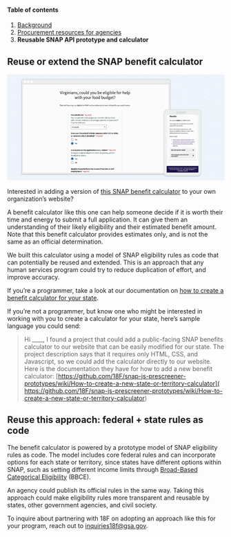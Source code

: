 #### Table of contents

1. [Background](/phase-four/background.md/)
2. [Procurement resources for agencies](/phase-four/procurement-resources.md/)
3. **Reusable SNAP API prototype and calculator**

## Reuse or extend the SNAP benefit calculator

![Demo of a SNAP benefit calculator](/assets/snappreview.gif)

Interested in adding a version of [this SNAP benefit calculator](https://federalist-1c734efa-8e7a-40ed-9b1e-432001a347e9.app.cloud.gov/site/18f/snap-js-prescreener-prototypes/prescreeners/va.html) to your own organization’s website?

A benefit calculator like this one can help someone decide if it is worth their time and energy to submit a full application. It can give them an understanding of their likely eligibility and their estimated benefit amount. Note that this benefit calculator provides estimates only, and is not the same as an official determination.

We built this calculator using a model of SNAP eligibility rules as code that can potentially be reused and extended. This is an approach that any human services program could try to reduce duplication of effort, and improve accuracy.

If you’re a programmer, take a look at our documentation on [how to create a benefit calculator for your state](https://github.com/18F/snap-js-prescreener-prototypes/wiki/How-to-create-a-new-state-or-territory-calculator).

If you’re not a programmer, but know one who might be interested in working with you to create a calculator for your state, here’s sample language you could send:

> Hi ____,
> I found a project that could add a public-facing SNAP benefits calculator to our website that can be easily modified for our state.
> The project description says that it requires only HTML, CSS, and Javascript, so we could add the calculator directly to our website. Here is the documentation they have for how to add a new benefit calculator:
> [https://github.com/18F/snap-js-prescreener-prototypes/wiki/How-to-create-a-new-state-or-territory-calculator](
https://github.com/18F/snap-js-prescreener-prototypes/wiki/How-to-create-a-new-state-or-territory-calculator)

## Reuse this approach: federal + state rules as code

The benefit calculator is powered by a prototype model of SNAP eligibility rules as code. The model includes core federal rules and can incorporate options for each state or territory, since states have different options within SNAP, such as setting different income limits through [Broad-Based Categorical Eligibility](https://www.fns.usda.gov/snap/broad-based-categorical-eligibility) (BBCE).

An agency could publish its official rules in the same way. Taking this approach could make eligibility rules more transparent and reusable by states, other government agencies, and civil society.

To inquire about partnering with 18F on adopting an approach like this for your program, reach out to [inquiries18f@gsa.gov](mailto:inquiries18f@gsa.gov).